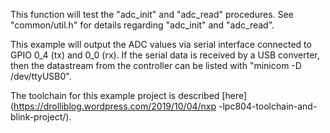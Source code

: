 This function will test the "adc_init" and "adc_read" procedures.
See "common/util.h" for details regarding "adc_init" and "adc_read".

This example will output the ADC values via serial interface connected to 
GPIO 0_4 (tx) and 0_0 (rx). If the serial data is received by a USB converter,
then the datastream from the controller can be listed with "minicom -D /dev/ttyUSB0".

The toolchain for this example project is described
[here](https://drolliblog.wordpress.com/2019/10/04/nxp
-lpc804-toolchain-and-blink-project/).